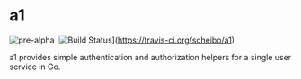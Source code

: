 # a1

![pre-alpha](http://img.shields.io/badge/status-release--candidate-green.svg)&nbsp;
![Build Status](http://img.shields.io/travis/scheibo/a1.svg)](https://travis-ci.org/scheibo/a1)

a1 provides simple authentication and authorization helpers for a single user service in Go.
